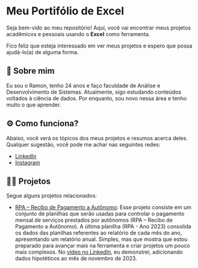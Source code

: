 
# Meu Portifólio de Excel

Seja bem-vido ao meu repositório! Aqui, você vai encontrar meus projetos acadêmicos e pessoais usando o **Excel** como ferramenta.

Fico feliz que esteja interessado em ver meus projetos e espero que possa ajudá-lo(a) de alguma forma.


## 🚀 Sobre mim
Eu sou o Ramon, tenho 24 anos e faço faculdade de Análise e Desenvolvimento de Sistemas. Atualmente, sigo estudando conteúdos voltados à ciência de dados. Por enquanto, sou novo nessa área e tenho muito o que aprender.


## ⚙️ Como funciona?

Abaixo, você verá os tópicos dos meus projetos e resumos acerca deles. Qualquer sugestão, você pode me achar nas seguintes redes:

 - [LinkedIn](https://www.linkedin.com/in/ramon-nery/)
 - [Instagram](https://www.instagram.com/ramonnery.jpeg/)
 

## 👨‍💻 Projetos

Segue alguns projetos relacionados:

- [RPA – Recibo de Pagamento a Autônomo](https://github.com/ramonnery/portifolio-datascience/tree/main/Classifica%C3%A7%C3%A3o%20de%20Imagens](https://github.com/ramonnery/portfolio-excel/blob/main/projeto-rpa.xlsx)): Esse projeto consiste em um conjunto de planilhas que serão usadas para controlar o pagamento mensal de serviços prestados por autônomos (RPA – Recibo de Pagamento a Autônomo). A última planilha (RPA - Ano 2023) consolida os dados das planilhas referentes ao relatório de cada mês do ano, apresentando um relatório anual. Simples, mas que mostra que estou preparado para avançar mais na ferramenta e criar projetos um pouco mais complexos. No [vídeo no LinkedIn](https://www.linkedin.com/feed/update/urn:li:activity:7120514128825204736/), eu demonstrei, adicionando dados hipotéticos ao mês de novembro de 2023.
